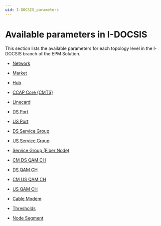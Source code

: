 ```yaml
---
uid: I-DOCSIS_parameters
---
```


# Available parameters in I-DOCSIS

This section lists the available parameters for each topology level in the I-DOCSIS branch of the EPM Solution.

- [Network](xref:I-DOCSIS_parameters_network)

- [Market](xref:I-DOCSIS_parameters_market)

- [Hub](xref:I-DOCSIS_parameters_hub)

- [CCAP Core (CMTS)](xref:I-DOCSIS_parameters_ccap_core)

- [Linecard](xref:I-DOCSIS_parameters_linecard)

- [DS Port](xref:I-DOCSIS_parameters_ds_port)

- [US Port](xref:I-DOCSIS_parameters_us_port)

- [DS Service Group](xref:I-DOCSIS_parameters_ds_service_group)

- [US Service Group](xref:I-DOCSIS_parameters_us_service_group)

- [Service Group (Fiber Node)](xref:I-DOCSIS_parameters_service_group_fiber_node)

<!-- - [Node Segment](xref:I-DOCSIS_parameters_node_segment)
 -->
- [CM DS QAM CH](xref:I-DOCSIS_parameters_cm_ds_qam_ch)

- [DS QAM CH](xref:I-DOCSIS_parameters_ds_qam_ch)

- [CM US QAM CH](xref:I-DOCSIS_parameters_cm_us_qam_ch)

- [US QAM CH](xref:I-DOCSIS_parameters_us_qam_ch)

<!-- - [DS OFDM CH](xref:I-DOCSIS_parameters_ds_ofdm_ch)

- [US OFDMA CH](xref:I-DOCSIS_parameters_us_ofdma_ch)
 -->
- [Cable Modem](xref:I-DOCSIS_parameters_cable_modem)

- [Thresholds](xref:I-DOCSIS_parameters_thresholds)

- [Node Segment](xref:I-DOCSIS_parameters_node_segment)
